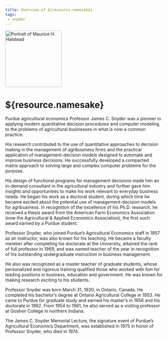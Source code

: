 ```yaml
---
title: Overview of ${resource.namesake}
tags:
 - snyder
---
```


<div class="pic-caption-right">
	<img src="/compute/${resource.dir}/images/bio.png" alt="Portrait of Maurice H. Halstead" class="pic-right" width="180" />
</div>

# ${resource.namesake}

Purdue agricultural economics Professor James C. Snyder was a pioneer in applying modern quantitative decision procedures and computer modeling to the problems of agricultural businesses in what is now a common practice.

His research contributed to the use of quantitative approaches to decision making in the management of agribusiness firms and the practical application of management-decision models designed to automate and improve business decisions. He successfully developed a compacted matrix approach to solving large and complex computer problems for the purpose.

His design of functional programs for management decisions made him an in-demand consultant in the agricultural industry and further gave him insights and opportunities to make his work relevant to everyday business needs. He began his work as a doctoral student, during which time he became excited about the potential use of management-decision models for agribusiness. In recognition of the excellence of his Ph.D. research, he received a thesis award from the American Farm Economics Association (now the Agricultural & Applied Economics Association), the first such award earned by a Purdue student.

Professor Snyder, who joined Purdue’s Agricultural Economics staff in 1957 as an instructor, was also known for his teaching. He became a faculty member after completing his doctorate at the University, attained the rank of full professor in 1969, and was named teacher of the year in recognition of his outstanding undergraduate instruction in business management.

He also was recognized as a master teacher of graduate students, whose personalized and rigorous training qualified those who worked with him for leading positions in business, education and government. He was known for making research exciting to his students.

Professor Snyder was born March 31, 1930, in Ontario, Canada. He completed his bachelor’s degree at Ontario Agricultural College in 1953. He came to Purdue for graduate study and earned his master’s in 1956 and his doctorate in 1962. From 1954 to 1961, he also served as a visiting professor at Goshen College in northern Indiana.

The James C. Snyder Memorial Lecture, the signature event of Purdue’s Agricultural Economics Department, was established in 1975 in honor of Professor Snyder, who died in 1974.
